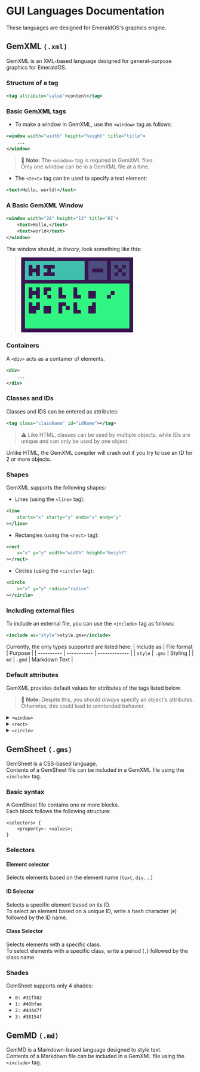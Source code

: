 # GUI Languages Documentation

These languages are designed for EmeraldOS's graphics engine.

## GemXML `(.xml)`

GemXML is an XML-based language designed for general-purpose graphics for EmeraldOS.

### Structure of a tag
```xml
<tag attribute="value">content</tag>
```

### Basic GemXML tags

- To make a window in GemXML, use the `<window>` tag as follows:
```xml
<window width="width" height="height" title="title">
	...
</window>
```
> 📝 **Note:** The `<window>` tag is required in GemXML files.<br>
> Only one window can be in a GemXML file at a time.

- The `<text>` tag can be used to specify a text element:
```xml
<text>Hello, world!</text>
```

### A Basic GemXML Window
```xml
<window width="28" height="13" title="HI">
	<text>Hello,</text>
	<text>world</text>
</window>
```
The window should, *in theory*, look something like this:
> ![A window displaying 'Hello, world'](helloworld.png)

### Containers

A `<div>` acts as a container of elements.
```xml
<div>
	...
</div>
```

### Classes and IDs

Classes and IDS can be entered as attributes:
```xml
<tag class="className" id="idName"></tag>
```

> ⚠️ Like HTML, classes can be used by multiple objects, while IDs are unique and can only be used by one object.

Unlike HTML, the GemXML compiler will crash out if you try to use an ID for 2 or more objects.

### Shapes

GemXML supports the following shapes:
- Lines (using the `<line>` tag):
```xml
<line
	startx="x" starty="y" endx="x" endy="y"
></line>
```
- Rectangles (using the `<rect>` tag):
```xml
<rect
	x="x" y="y" width="width" height="height"
></rect>
```
- Circles (using the `<circle>` tag):
```xml
<circle
	x="x" y="y" radius="radius"
></circle>
```

### Including external files
To include an external file, you can use the `<include>` tag as follows:
```xml
<include as="style">style.gms</include>
```
Currently, the only types supported are listed here:
| Include as | File format | Purpose       |
| ---------- | ----------- | ------------- |
| `style`    | `.gms`      | Styling       |
| `md`       | `.gmd`      | Markdown Text |

### Default attributes

GemXML provides default values for attributes of the tags listed below.

> 📝 **Note:** Despite this, you should *always* specify an object's attributes. Otherwise, this could lead to unintended behavior.

<details>
<summary><code>&lt;window&gt;</code></summary>

- `x = 45`
- `y = 35`
- `width = 30`
- `height = 20`
</details>

<details>
<summary><code>&lt;rect&gt;</code></summary>

- `x = window.width/2 - 5`
- `y = window.height/2 - 3`
- `width = 10`
- `height = 6`
</details>

<details>
<summary><code>&lt;circle&gt;</code></summary>

- `x = window.width / 2`
- `y = window.height / 2`
- `radius = 4`
</details>

## GemSheet `(.gms)`

GemSheet is a CSS-based language.<br>
Contents of a GemSheet file can be included in a GemXML file using the `<include>` tag.

### Basic syntax

A GemSheet file contains one or more blocks. <br>
Each block follows the following structure:

```
<selectors> {
	<property>: <values>;
}
```

### Selectors

#### Element selector

Selects elements based on the element name (`text`, `div`, ...)

#### ID Selector

Selects a specific element based on its ID. <br>
To select an element based on a unique ID, write a hash character (`#`) followed by the ID name.

#### Class Selector

Selects elements with a specific class. <br>
To select elements with a specific class, write a period (`.`) followed by the class name.

### Shades

GemSheet supports only 4 shades:
- `0: #31f582`
- `1: #40bfae`
- `2: #4d4d7f`
- `3: #38154f`

## GemMD `(.md)`

GemMD is a Markdown-based language designed to style text.<br>
Contents of a Markdown file can be included in a GemXML file using the `<include>` tag.
